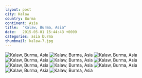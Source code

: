 ```yaml
---
layout: post
city: Kalaw
country: Burma
continent: Asia
title:  "Kalaw, Burma, Asia"
date:   2015-05-01 15:44:43 +0000
categories: asia burma
thumbnail: kalaw-7.jpg
---
```


<div class="img-container">
	<img class="img-responsive" src="{{ site.github.url }}/img/countries/burma/kalaw-1.jpg" alt="Kalaw, Burma, Asia"/>
	<img class="img-responsive" src="{{ site.github.url }}/img/countries/burma/kalaw-2.jpg" alt="Kalaw, Burma, Asia"/>
	<img class="img-responsive" src="{{ site.github.url }}/img/countries/burma/kalaw-3.jpg" alt="Kalaw, Burma, Asia"/>
	<img class="img-responsive" src="{{ site.github.url }}/img/countries/burma/kalaw-4.jpg" alt="Kalaw, Burma, Asia"/>
	<img class="img-responsive" src="{{ site.github.url }}/img/countries/burma/kalaw-5.jpg" alt="Kalaw, Burma, Asia"/>
	<img class="img-responsive" src="{{ site.github.url }}/img/countries/burma/kalaw-6.jpg" alt="Kalaw, Burma, Asia"/>
	<img class="img-responsive" src="{{ site.github.url }}/img/countries/burma/kalaw-7.jpg" alt="Kalaw, Burma, Asia"/>
	<img class="img-responsive" src="{{ site.github.url }}/img/countries/burma/kalaw-8.jpg" alt="Kalaw, Burma, Asia"/>
	<img class="img-responsive" src="{{ site.github.url }}/img/countries/burma/kalaw-9.jpg" alt="Kalaw, Burma, Asia"/>
	<img class="img-responsive" src="{{ site.github.url }}/img/countries/burma/kalaw-10.jpg" alt="Kalaw, Burma, Asia"/>
	<img class="img-responsive" src="{{ site.github.url }}/img/countries/burma/kalaw-11.jpg" alt="Kalaw, Burma, Asia"/>
</div>
